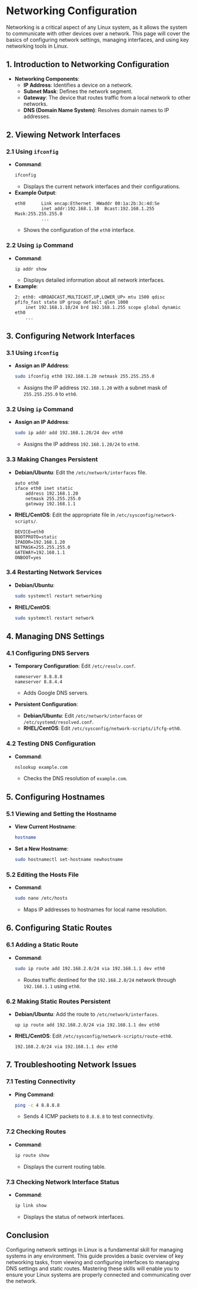 # Networking Configuration

Networking is a critical aspect of any Linux system, as it allows the system to communicate with other devices over a network. This page will cover the basics of configuring network settings, managing interfaces, and using key networking tools in Linux.

## 1. Introduction to Networking Configuration

- **Networking Components**:
  - **IP Address**: Identifies a device on a network.
  - **Subnet Mask**: Defines the network segment.
  - **Gateway**: The device that routes traffic from a local network to other networks.
  - **DNS (Domain Name System)**: Resolves domain names to IP addresses.

## 2. Viewing Network Interfaces

### 2.1 Using `ifconfig`

- **Command**:
  ```bash
  ifconfig
  ```
  - Displays the current network interfaces and their configurations.
- **Example Output**:
  ```plaintext
  eth0      Link encap:Ethernet  HWaddr 00:1a:2b:3c:4d:5e  
            inet addr:192.168.1.10  Bcast:192.168.1.255  Mask:255.255.255.0
            ...
  ```
  - Shows the configuration of the `eth0` interface.

### 2.2 Using `ip` Command

- **Command**:
  ```bash
  ip addr show
  ```
  - Displays detailed information about all network interfaces.
- **Example**:
  ```plaintext
  2: eth0: <BROADCAST,MULTICAST,UP,LOWER_UP> mtu 1500 qdisc pfifo_fast state UP group default qlen 1000
      inet 192.168.1.10/24 brd 192.168.1.255 scope global dynamic eth0
      ...
  ```

## 3. Configuring Network Interfaces

### 3.1 Using `ifconfig`

- **Assign an IP Address**:
  ```bash
  sudo ifconfig eth0 192.168.1.20 netmask 255.255.255.0
  ```
  - Assigns the IP address `192.168.1.20` with a subnet mask of `255.255.255.0` to `eth0`.

### 3.2 Using `ip` Command

- **Assign an IP Address**:
  ```bash
  sudo ip addr add 192.168.1.20/24 dev eth0
  ```
  - Assigns the IP address `192.168.1.20/24` to `eth0`.

### 3.3 Making Changes Persistent

- **Debian/Ubuntu**: Edit the `/etc/network/interfaces` file.
  ```plaintext
  auto eth0
  iface eth0 inet static
      address 192.168.1.20
      netmask 255.255.255.0
      gateway 192.168.1.1
  ```
- **RHEL/CentOS**: Edit the appropriate file in `/etc/sysconfig/network-scripts/`.
  ```plaintext
  DEVICE=eth0
  BOOTPROTO=static
  IPADDR=192.168.1.20
  NETMASK=255.255.255.0
  GATEWAY=192.168.1.1
  ONBOOT=yes
  ```

### 3.4 Restarting Network Services

- **Debian/Ubuntu**:
  ```bash
  sudo systemctl restart networking
  ```
- **RHEL/CentOS**:
  ```bash
  sudo systemctl restart network
  ```

## 4. Managing DNS Settings

### 4.1 Configuring DNS Servers

- **Temporary Configuration**: Edit `/etc/resolv.conf`.
  ```plaintext
  nameserver 8.8.8.8
  nameserver 8.8.4.4
  ```
  - Adds Google DNS servers.

- **Persistent Configuration**:
  - **Debian/Ubuntu**: Edit `/etc/network/interfaces` or `/etc/systemd/resolved.conf`.
  - **RHEL/CentOS**: Edit `/etc/sysconfig/network-scripts/ifcfg-eth0`.

### 4.2 Testing DNS Configuration

- **Command**:
  ```bash
  nslookup example.com
  ```
  - Checks the DNS resolution of `example.com`.

## 5. Configuring Hostnames

### 5.1 Viewing and Setting the Hostname

- **View Current Hostname**:
  ```bash
  hostname
  ```
- **Set a New Hostname**:
  ```bash
  sudo hostnamectl set-hostname newhostname
  ```

### 5.2 Editing the Hosts File

- **Command**:
  ```bash
  sudo nano /etc/hosts
  ```
  - Maps IP addresses to hostnames for local name resolution.

## 6. Configuring Static Routes

### 6.1 Adding a Static Route

- **Command**:
  ```bash
  sudo ip route add 192.168.2.0/24 via 192.168.1.1 dev eth0
  ```
  - Routes traffic destined for the `192.168.2.0/24` network through `192.168.1.1` using `eth0`.

### 6.2 Making Static Routes Persistent

- **Debian/Ubuntu**: Add the route to `/etc/network/interfaces`.
  ```plaintext
  up ip route add 192.168.2.0/24 via 192.168.1.1 dev eth0
  ```
- **RHEL/CentOS**: Edit `/etc/sysconfig/network-scripts/route-eth0`.
  ```plaintext
  192.168.2.0/24 via 192.168.1.1 dev eth0
  ```

## 7. Troubleshooting Network Issues

### 7.1 Testing Connectivity

- **Ping Command**:
  ```bash
  ping -c 4 8.8.8.8
  ```
  - Sends 4 ICMP packets to `8.8.8.8` to test connectivity.

### 7.2 Checking Routes

- **Command**:
  ```bash
  ip route show
  ```
  - Displays the current routing table.

### 7.3 Checking Network Interface Status

- **Command**:
  ```bash
  ip link show
  ```
  - Displays the status of network interfaces.

## Conclusion

Configuring network settings in Linux is a fundamental skill for managing systems in any environment. This guide provides a basic overview of key networking tasks, from viewing and configuring interfaces to managing DNS settings and static routes. Mastering these skills will enable you to ensure your Linux systems are properly connected and communicating over the network.

